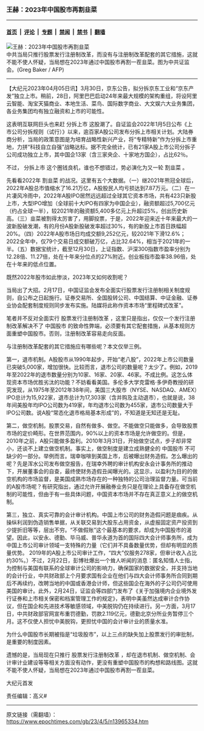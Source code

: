 ### 王赫：2023年中国股市再割韭菜

---

#### [首页](../../../..?n13965334) &nbsp;|&nbsp; [评论](../../../../../epoch-comment?n13965334) &nbsp;|&nbsp; [专题](../../../../../epoch-special?n13965334) &nbsp;|&nbsp; [禁闻](../../../../../epoch-news?n13965334) &nbsp;|&nbsp; [禁书](../../../../../books?n13965334) &nbsp;|&nbsp; [翻墙](https://github.com/gfw-breaker/nogfw/blob/master/README.md?n13965334)


<div><img alt="王赫：2023年中国股市再割韭菜" class="attachment-djy_600_400 size-djy_600_400 wp-post-image" src="https://i.epochtimes.com/assets/uploads/2022/06/id13768654-000_Hkg10193821-600x400.jpg"/>
<div class="caption">
 中共当局只推行股票发行注册制改革，而没有与注册制改革配套的其它措施，这就不能不使人怀疑，当局想在2023年通过中国股市再割一茬韭菜。图为中共证监会。(Greg Baker / AFP)
</div></div><hr/><div class="post_content" id="artbody" itemprop="articleBody">
 <!-- article content begin -->
 <p>
  【大纪元2023年04月05日讯】3月30日，京东公告，拟分拆京东工业和“京东产发”独立上市。稍前，28日，阿里巴巴启动24年来最大规模的架构重组，将设阿里云智能、淘宝天猫商业、本地生活、菜鸟、国际数字商业、大文娱六大业务集团，各业务集团均有独立融资和上市的可能性。
 </p>
 <p>
  这表明互联网巨头也来赶
  <ok href="https://www.epochtimes.com/gb/tag/%E5%88%86%E6%8B%86%E4%B8%8A%E5%B8%82.html">
   分拆上市
  </ok>
  这股潮了。自证监会2022年1月5日公布《上市公司分拆规则（试行）》以来，逾百家A股公司发布分拆上市相关计划。大陆券商分析，当局的政策意图是为培育战略性新兴产业，将“专精特新”作为分拆上市重地，力拼“科技自立自强”战略达标。据不完全统计，已有21家A股上市公司分拆子公司成功独立上市，其中国企13家（含三家央企、十家地方国企），占比62％。
 </p>
 <p>
  不过，
  <ok href="https://www.epochtimes.com/gb/tag/%E5%88%86%E6%8B%86%E4%B8%8A%E5%B8%82.html">
   分拆上市
  </ok>
  这个圈钱良机，谁也不想错过，势必演化为又一轮
  <ok href="https://www.epochtimes.com/gb/tag/%E5%89%B2%E9%9F%AD%E8%8F%9C.html">
   割韭菜
  </ok>
  。
 </p>
 <p>
  先看看2022年
  <ok href="https://www.epochtimes.com/gb/tag/%E5%89%B2%E9%9F%AD%E8%8F%9C.html">
   割韭菜
  </ok>
  的战况。这里有五个大数据。（一）继2021年熊冠全球后，2022年A股总市值缩水了16.21万亿，A股股民人均亏损达到7.87万元。（二）在一片凄风冷雨中，2022年A股IPO居然远远超过全球其它资本市场，共有423只新股上市，大型IPO增加（全球前十大IPO有四家为中国企业），融资额超过5,700亿元（约占全球一半），较2021年的融资额5,400多亿元上升超过5%，创出历史新高。（三）韭菜被割得太厉害了，用脚投票，于是，2022年迎来近十年来最大的一波新股破发潮，有的月份A股新股破发率超过30%，有的新股上市首日跌幅超20%。（四）2022年A股市场日均成交额9,252亿元，较2021年下滑12.6%；2022全年中，仅79个交易日成交额破万亿，占比32.64%，相当于2021年的一半。（五）数据宝统计，截至12月30日，上证指数、沪深300指数市盈率分别为12.28倍、11.27倍，处在十年来分位点的27%附近。创业板指市盈率38.96倍，处在十年来的低点位置。
 </p>
 <p>
  既然2022年股市如此惨淡，2023年又如何收割呢？
 </p>
 <p>
  当局出了大招。2月17日，中国证监会发布全面实行股票发行注册制相关制度规则，自公布之日起施行。证券交易所、全国股转公司、中国结算、中证金融、证券业协会配套制度规则同步发布实施。陆媒将此称作资本市场“里程碑式改革”。
 </p>
 <p>
  笔者并不反对全面实行
  <ok href="https://www.epochtimes.com/gb/tag/%E8%82%A1%E7%A5%A8%E5%8F%91%E8%A1%8C%E6%B3%A8%E5%86%8C%E5%88%B6%E6%94%B9%E9%9D%A9.html">
   股票发行注册制改革
  </ok>
  ，这里只是指出，仅仅一个发行注册制改革解决不了
  <ok href="https://www.epochtimes.com/gb/tag/%E4%B8%AD%E5%9B%BD%E8%82%A1%E5%B8%82.html">
   中国股市
  </ok>
  的致命性弊端，必须要有其它配套措施，从基本规则方面重塑中国股市。否则，注册制改革容易走向反面。
 </p>
 <p>
  与注册制改革配套的其它措施应有哪些呢？本文仅举三例。
 </p>
 <p>
  第一，退市机制。A股股市从1990年起步，开始“老八股”，2022年上市公司数量已突破5,000家，增加很快。比较而言，退市公司的数量呢？太少了。例如，2019年至2022年的退市数量分别为10家、16家、20家、46家。不成比例。这怎么体现资本市场优胜劣汰的功能？不妨看看美国。多伦多大学克雷格·多伊奇教授的研究发现，从1975年至2012年38年间，美国三大股市（NYSE、NASDAQ、AMEX）IPO总计为15,922家，退市总计为17,303家（含并购及主动退市），也就是说，38年间美股年均IPO公司数为419家，年均退市公司数为455家，退市公司数量大于IPO公司数。说A股“常态化退市格局基本形成”的，不知道是无知还是无耻。
 </p>
 <p>
  第二，做空机制。股票交易，自然有做多、做空。不能做空只能做多，会导致股票市场的定价畸形。在世界范围内，90%以上的资本市场是允许做空的。但是，2010年之前，A股只能做多盈利。2010年3月31日，开始做空试点，步子却非常小，还谈不上建立做空机制。事实上，做空制度是建立成熟健全的
  <ok href="https://www.epochtimes.com/gb/tag/%E4%B8%AD%E5%9B%BD%E8%82%A1%E5%B8%82.html">
   中国股市
  </ok>
  不可缺少的一部分。举例而言。瑞幸咖啡到美国上市，后被曝出财务造假。怎么曝出的呢？先是浑水公司发布做空报告，在瑞幸外聘的审计机构安永会计事务所的推动下，开展董事会的自查，最终使财务造假丑闻曝光的。这显示，以盈利为目的的做空机构的市场监督，是美国成熟市场存在的一种独特的公司治理监督力量。可当前的A股市场呢？有研究指出，通过允许开展融券业务只是在理论上具备存在做空机制的可能性，但由于有一些具体问题，中国资本市场并不存在真正意义上的做空机制。
 </p>
 <p>
  第三，独立、真实可靠的会计审计机构。中国上市公司的财务造假问题是痼疾。从操纵利润到伪造销售单据，从关联交易到大股东占用资金，从虚报固定资产投资到少提折旧等等，层出不穷。“不做假账”这个最基本的要求，却成为中国股市的渴望。因此，以安永、德勤、毕马威、普华永道为首的国际四大会计师事务所，成为中国上市公司审计领域一支特殊的力量（它们并不具备数量优势，但却有明显的质量优势。 2019年的A股上市公司审计工作，“四大”仅服务278家，但审计收入占比约30%。）不过，2月22日，彭博社爆出一个耸人听闻的消息：匿名知情人士指，为控制与美国有联系的全球审计公司的影响力，确保国家的数据安全，并支持当地的会计行业，中共财政部上个月要求国有企业在他们与四大会计师事务所合同到期后不再续约，改聘当地的中国或香港会计师，但这些国企在海外的子公司仍可使用美国的审计。此外，2月24日，证监会等四部门发布了《关于加强境内企业境外发行证券和上市相关保密和档案管理工作的规定》，表明中美虽然达成审计合作协议，但在国企和先进技术等敏感领域，中美脱钩仍在持续进行。另一方面，3月17日，中共财政部官网宣布重罚德勤，罚款2.119亿元，德勤北京分所业务暂停三个月。这不仅使人担忧中美脱钩，更担忧中国的会计审计业的质量水准。
 </p>
 <p>
  为什么中国股市长期被指是“垃圾股市”，以上三点的缺失加上股票发行的审批制，是重要的制度因素。
 </p>
 <p>
  遗憾的是，当局现在只推行
  <ok href="https://www.epochtimes.com/gb/tag/%E8%82%A1%E7%A5%A8%E5%8F%91%E8%A1%8C%E6%B3%A8%E5%86%8C%E5%88%B6%E6%94%B9%E9%9D%A9.html">
   股票发行注册制改革
  </ok>
  ，却在退市机制、做空机制、会计审计业建设等等相关方面没有动作，更没有重塑中国股市的构想和路线图。这就不能不使人怀疑，当局想在2023年通过中国股市再割一茬韭菜。
 </p>
 <p>
  大纪元首发
 </p>
 <p>
  责任编辑：高义#
 </p>
 <!-- article content end -->
 <div id="below_article_ad">
 </div>
</div>


---

原文链接（需翻墙）：https://www.epochtimes.com/gb/23/4/5/n13965334.htm